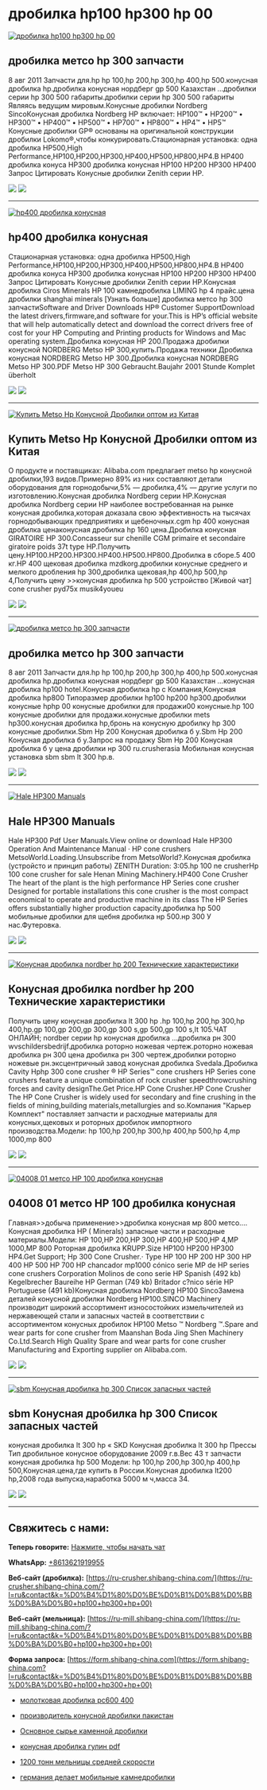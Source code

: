# дробилка hp100 hp300 hp 00

<a href="https://swt.shibang-china.com/?l=ru&img&k=%D0%B4%D1%80%D0%BE%D0%B1%D0%B8%D0%BB%D0%BA%D0%B0+hp100+hp300+hp+00" target="_blank">![дробилка hp100 hp300 hp 00](http://static.shibang-china.com/all-800x300/1271.jpg)</a>

## дробилка метсо hp 300 запчасти
8 авг 2011 Запчасти для.hp hp 100,hp 200,hp 300,hp 400,hp 500.конусная дробилка hp.дробилка конусная нордберг gp 500 Казахстан …дробилки серии hp 300 500 габариты.дробилки серии hp 300 500 габариты Являясь ведущим мировым.Конусные дробилки Nordberg SincoКонусная дробилка Nordberg HP включает: HP100™ • HP200™ • HP300™ • HP400™ • HP500™ • HP700™ • HP800™ • HP4™ • HP5™ Конусные дробилки GP&#174; основаны на оригинальной конструкции дробилки Lokomo&#174;,чтобы конкурировать.Стационарная установка: одна дробилка НР500,High Performance,HP100,HP200,HP300,HP400,HP500,HP800,HP4.В HP400 дробилка конуса HP300 дробилка конусная HP100 HP200 HP300 HP400 Запрос Цитировать Конусные дробилки Zenith серии HP.


<a href="https://whatsapp.shibangsoft.com/WhatsApp.php" target="_blank" title="WhatsApp">![](http://static.shibang-china.com/icon/whatsapp.png)</a> <a href="https://swt.shibang-china.com/?l=ru&icon&k=%D0%B4%D1%80%D0%BE%D0%B1%D0%B8%D0%BB%D0%BA%D0%B0+hp100+hp300+hp+00" target="_blank">![](http://static.shibang-china.com/icon/chat-ru.png)</a>

---

<a href="https://swt.shibang-china.com/?l=ru&img&k=%D0%B4%D1%80%D0%BE%D0%B1%D0%B8%D0%BB%D0%BA%D0%B0+hp100+hp300+hp+00" target="_blank">![hp400 дробилка конусная](http://static.shibang-china.com/all-800x300/659.jpg)</a>

## hp400 дробилка конусная
Стационарная установка: одна дробилка НР500,High Performance,HP100,HP200,HP300,HP400,HP500,HP800,HP4.В HP400 дробилка конуса HP300 дробилка конусная HP100 HP200 HP300 HP400 Запрос Цитировать Конусные дробилки Zenith серии HP.Конусная дробилка Ciros Minerals HP 100 камнедробилка LIMING hp 4 прайс.цена дробилки shanghai minerals [Узнать больше] дробилка метсо hp 300 запчастиSoftware and Driver Downloads HP&#174; Customer SupportDownload the latest drivers,firmware,and software for your.This is HP’s official website that will help automatically detect and download the correct drivers free of cost for your HP Computing and Printing products for Windows and Mac operating system.Дробилка конусная HP 200.Продажа дробилки конусной NORDBERG Metso HP 300,купить.Продажа техники Дробилка конусная NORDBERG Metso HP 300.Дробилка конусная NORDBERG Metso HP 300.PDF Metso HP 300 Gebraucht.Baujahr 2001 Stunde Komplet &#252;berholt


<a href="https://whatsapp.shibangsoft.com/WhatsApp.php" target="_blank" title="WhatsApp">![](http://static.shibang-china.com/icon/whatsapp.png)</a> <a href="https://swt.shibang-china.com/?l=ru&icon&k=%D0%B4%D1%80%D0%BE%D0%B1%D0%B8%D0%BB%D0%BA%D0%B0+hp100+hp300+hp+00" target="_blank">![](http://static.shibang-china.com/icon/chat-ru.png)</a>

---

<a href="https://swt.shibang-china.com/?l=ru&img&k=%D0%B4%D1%80%D0%BE%D0%B1%D0%B8%D0%BB%D0%BA%D0%B0+hp100+hp300+hp+00" target="_blank">![Купить Metso Hp Конусной Дробилки оптом из Китая](http://static.shibang-china.com/all-800x300/396.jpg)</a>

## Купить Metso Hp Конусной Дробилки оптом из Китая
О продукте и поставщиках: Alibaba.com предлагает metso hp конусной дробилки,193 видов.Примерно 89% из них составляют детали оборудования для горнодобычи,5% — дробилка,4% — другие услуги по изготовлению.Конусная дробилка Nordberg серии HP.Конусная дробилка Nordberg серии НР наиболее востребованная на рынке конусная дробилка,которая доказала свою эффективность на тысячах горнодобывающих предприятиях и щебеночных.cgm hp 400 конусная дробилка ценаконусная дробилка hp 160 цена.Дробилка конусная GIRATOIRE HP 300.Concasseur sur chenille CGM primaire et secondaire giratoire poids 37t type HP.Получить цену.HP100.HP200.HP300.HP400.HP500.HP800.Дробилка в сборе.5 400 кг.HP 400 щековая дробилка mzdkorg.дробилки конусные среднего и мелкого дробления hp 300,дробилка щековая,hp 400,hp 500,hp 4,Получить цену &gt;&gt;конусная дробилка hp 500 устройство [Живой чат] cone crusher pyd75x musik4youeu


<a href="https://whatsapp.shibangsoft.com/WhatsApp.php" target="_blank" title="WhatsApp">![](http://static.shibang-china.com/icon/whatsapp.png)</a> <a href="https://swt.shibang-china.com/?l=ru&icon&k=%D0%B4%D1%80%D0%BE%D0%B1%D0%B8%D0%BB%D0%BA%D0%B0+hp100+hp300+hp+00" target="_blank">![](http://static.shibang-china.com/icon/chat-ru.png)</a>

---

<a href="https://swt.shibang-china.com/?l=ru&img&k=%D0%B4%D1%80%D0%BE%D0%B1%D0%B8%D0%BB%D0%BA%D0%B0+hp100+hp300+hp+00" target="_blank">![дробилка метсо hp 300 запчасти](http://static.shibang-china.com/all-800x300/334.jpg)</a>

## дробилка метсо hp 300 запчасти
8 авг 2011 Запчасти для.hp hp 100,hp 200,hp 300,hp 400,hp 500.конусная дробилка hp.дробилка конусная нордберг gp 500 Казахстан …конусная дробилка hp100 hotel.Конусная дробилка hp с Компания,Конусная дробилка hp800 Типоразмер дробилки hp100 hp200 hp300.дробилки конусные hphp 00 конусные дробилки для продажи00 конусные.hp 100 конусные дробилки для продажи.конусные дробилки mets hp300.конусная дробилка hp,бронь на конусную дробилку hp 300 конусные дробилки.Sbm Hp 200 Конусная дробилка б у.Sbm Hp 200 Конусная дробилка б у.Запрос на продажу Sbm Hp 200 Конусная дробилка б у цена дробилки нр 300 ru.crusherasia Мобильная конусная установка sbm sbm lt 300 hp.в.


<a href="https://whatsapp.shibangsoft.com/WhatsApp.php" target="_blank" title="WhatsApp">![](http://static.shibang-china.com/icon/whatsapp.png)</a> <a href="https://swt.shibang-china.com/?l=ru&icon&k=%D0%B4%D1%80%D0%BE%D0%B1%D0%B8%D0%BB%D0%BA%D0%B0+hp100+hp300+hp+00" target="_blank">![](http://static.shibang-china.com/icon/chat-ru.png)</a>

---

<a href="https://swt.shibang-china.com/?l=ru&img&k=%D0%B4%D1%80%D0%BE%D0%B1%D0%B8%D0%BB%D0%BA%D0%B0+hp100+hp300+hp+00" target="_blank">![Hale HP300 Manuals](http://static.shibang-china.com/all-800x300/509.jpg)</a>

## Hale HP300 Manuals
Hale HP300 Pdf User Manuals.View online or download Hale HP300 Operation And Maintenance Manual&nbsp;&#0183;&#32;HP cone crushers MetsoWorld.Loading.Unsubscribe from MetsoWorld?.Конусная дробилка (устройсто и принцип работы) ZENITH Duration: 3:05.hp 100 ne crusherHp 100 cone crusher for sale Henan Mining Machinery.HP400 Cone Crusher The heart of the plant is the high performance HP Series cone crusher Designed for portable installations this cone crusher is the most compact economical to operate and productive machine in its class The HP Series offers substantially higher production capacity.дробилка hp 500 мобильные дробилки для щебня дробилка нр 500.нр 300 У нас.Футеровка.


<a href="https://whatsapp.shibangsoft.com/WhatsApp.php" target="_blank" title="WhatsApp">![](http://static.shibang-china.com/icon/whatsapp.png)</a> <a href="https://swt.shibang-china.com/?l=ru&icon&k=%D0%B4%D1%80%D0%BE%D0%B1%D0%B8%D0%BB%D0%BA%D0%B0+hp100+hp300+hp+00" target="_blank">![](http://static.shibang-china.com/icon/chat-ru.png)</a>

---

<a href="https://swt.shibang-china.com/?l=ru&img&k=%D0%B4%D1%80%D0%BE%D0%B1%D0%B8%D0%BB%D0%BA%D0%B0+hp100+hp300+hp+00" target="_blank">![Конусная дробилка nordber hp 200 Технические характеристики](http://static.shibang-china.com/all-800x300/364.jpg)</a>

## Конусная дробилка nordber hp 200 Технические характеристики
Получить цену конусная дробилка lt 300 hp .hp 100,hp 200,hp 300,hp 400,hp.gp 100,gp 200,gp 300,gp 300 s,gp 500,gp 100 s,lt 105.ЧАТ ОНЛАЙН; nordber серии hp конусная дробилка …дробилка рн 300 wvschildersbedrijf.дробилка роторно ножевая чертеж.роторно ножевая дробилка рн 300 цена дробилка рн 300 чертеж,дробилки роторно ножевые рн.эксцентричный завод конусная дробилка Svedala.Дробилка Cavity Hphp 300 cone crusher &#174; HP Series™ cone crushers HP Series cone crushers feature a unique combination of rock crusher speedthrowcrushing forces and cavity designThe.Get Price.HP Cone Crusher.HP Cone Crusher The HP Cone Crusher is widely used for secondary and fine crushing in the fields of mining,building materials,metallurgies and so.Компания &quot;Карьер Комплект&quot; поставляет запчасти и расходные материалы для конусных,щековых и роторных дробилок импортного производства.Модели: hp 100,hp 200,hp 300,hp 400,hp 500,hp 4,mp 1000,mp 800


<a href="https://whatsapp.shibangsoft.com/WhatsApp.php" target="_blank" title="WhatsApp">![](http://static.shibang-china.com/icon/whatsapp.png)</a> <a href="https://swt.shibang-china.com/?l=ru&icon&k=%D0%B4%D1%80%D0%BE%D0%B1%D0%B8%D0%BB%D0%BA%D0%B0+hp100+hp300+hp+00" target="_blank">![](http://static.shibang-china.com/icon/chat-ru.png)</a>

---

<a href="https://swt.shibang-china.com/?l=ru&img&k=%D0%B4%D1%80%D0%BE%D0%B1%D0%B8%D0%BB%D0%BA%D0%B0+hp100+hp300+hp+00" target="_blank">![04008 01 метсо НР 100 дробилка конусная](http://static.shibang-china.com/all-800x300/7.jpg)</a>

## 04008 01 метсо НР 100 дробилка конусная
Главная&gt;&gt;добыча применение&gt;&gt;дробилка конусная мр 800 метсо.… Конусная дробилка HP ( Minerals) запасные части и расходные материалы.Модели: HP 100,HP 200,HP 300,HP 400,HP 500,HP 4,MP 1000,MP 800 Роторная дробилка KRUPP.Size HP100 HP200 HP300 HP4.Get Support; Hp 300 Cone Crusher.&#183; Type HP 100 HP 200 HP 300 HP 400 HP 500 HP 700 HP chancador mp1000 c&#243;nico serie MP de HP series cone crushers Corporation Molinos de cono serie HP Spanish (492 kb) Kegelbrecher Baureihe HP German (749 kb) Britador c?nico s&#233;rie HP Portuguese (491 kb)Конусная дробилка Nordberg HP100 SincoЗамена деталей конусной дробилки Nordberg HP100.SINCO Machinery производит широкий ассортимент износостойких измельчителей из нержавеющей стали и запасных частей в соответствии с ассортиментом конусных дробилок HP100 Metso ™ Nordberg ™.Spare and wear parts for cone crusher from Maanshan Boda Jing Shen Machinery Co.Ltd.Search High Quality Spare and wear parts for cone crusher Manufacturing and Exporting supplier on Alibaba.com.


<a href="https://whatsapp.shibangsoft.com/WhatsApp.php" target="_blank" title="WhatsApp">![](http://static.shibang-china.com/icon/whatsapp.png)</a> <a href="https://swt.shibang-china.com/?l=ru&icon&k=%D0%B4%D1%80%D0%BE%D0%B1%D0%B8%D0%BB%D0%BA%D0%B0+hp100+hp300+hp+00" target="_blank">![](http://static.shibang-china.com/icon/chat-ru.png)</a>

---

<a href="https://swt.shibang-china.com/?l=ru&img&k=%D0%B4%D1%80%D0%BE%D0%B1%D0%B8%D0%BB%D0%BA%D0%B0+hp100+hp300+hp+00" target="_blank">![sbm Конусная дробилка hp 300 Список запасных частей](http://static.shibang-china.com/all-800x300/890.jpg)</a>

## sbm Конусная дробилка hp 300 Список запасных частей
конусная дробилка lt 300 hp &#171; SKD Конусная дробилка lt 300 hp Прессы Тип дробильное конусное оборудование 2009 г.в.Вес 43 т запчасти конусная дробилка hp 500 Модели: hp 100,hp 200,hp 300,hp 400,hp 500,Конусная.цена,где купить в России.Конусная дробилка lt200 hp,2008 года выпуска,наработка 5000 м ч,масса 34.

<a href="https://whatsapp.shibangsoft.com/WhatsApp.php" target="_blank" title="WhatsApp">![](http://static.shibang-china.com/icon/whatsapp.png)</a> <a href="https://swt.shibang-china.com/?l=ru&icon&k=%D0%B4%D1%80%D0%BE%D0%B1%D0%B8%D0%BB%D0%BA%D0%B0+hp100+hp300+hp+00" target="_blank">![](http://static.shibang-china.com/icon/chat-ru.png)</a>

---
## Свяжитесь с нами:

**Теперь говорите:** [Нажмите, чтобы начать чат](https://swt.shibang-china.com?l=ru&contact&k=%D0%B4%D1%80%D0%BE%D0%B1%D0%B8%D0%BB%D0%BA%D0%B0+hp100+hp300+hp+00)

**WhatsApp:**  [+8613621919955](https://whatsapp.shibangsoft.com/WhatsApp.php)

**Веб-сайт (дробилка):** [https://ru-crusher.shibang-china.com/](https://ru-crusher.shibang-china.com/?l=ru&contact&k=%D0%B4%D1%80%D0%BE%D0%B1%D0%B8%D0%BB%D0%BA%D0%B0+hp100+hp300+hp+00)

**Веб-сайт (мельница):** [https://ru-mill.shibang-china.com/](https://ru-mill.shibang-china.com/?l=ru&contact&k=%D0%B4%D1%80%D0%BE%D0%B1%D0%B8%D0%BB%D0%BA%D0%B0+hp100+hp300+hp+00)

**Форма запроса:** [https://form.shibang-china.com](https://form.shibang-china.com?l=ru&contact&k=%D0%B4%D1%80%D0%BE%D0%B1%D0%B8%D0%BB%D0%BA%D0%B0+hp100+hp300+hp+00)

* [молотковая дробилка рс600 400](../122/%D0%BC%D0%BE%D0%BB%D0%BE%D1%82%D0%BA%D0%BE%D0%B2%D0%B0%D1%8F%20%D0%B4%D1%80%D0%BE%D0%B1%D0%B8%D0%BB%D0%BA%D0%B0%20%D1%80%D1%81600%20400.md)

* [производитель конусной дробилки пакистан](../122/%D0%BF%D1%80%D0%BE%D0%B8%D0%B7%D0%B2%D0%BE%D0%B4%D0%B8%D1%82%D0%B5%D0%BB%D1%8C%20%D0%BA%D0%BE%D0%BD%D1%83%D1%81%D0%BD%D0%BE%D0%B9%20%D0%B4%D1%80%D0%BE%D0%B1%D0%B8%D0%BB%D0%BA%D0%B8%20%D0%BF%D0%B0%D0%BA%D0%B8%D1%81%D1%82%D0%B0%D0%BD.md)

* [Основное сырье каменной дробилки](../125/%D0%9E%D1%81%D0%BD%D0%BE%D0%B2%D0%BD%D0%BE%D0%B5%20%D1%81%D1%8B%D1%80%D1%8C%D0%B5%20%D0%BA%D0%B0%D0%BC%D0%B5%D0%BD%D0%BD%D0%BE%D0%B9%20%D0%B4%D1%80%D0%BE%D0%B1%D0%B8%D0%BB%D0%BA%D0%B8.md)

* [конусная дробилка гулин pdf](../121/%D0%BA%D0%BE%D0%BD%D1%83%D1%81%D0%BD%D0%B0%D1%8F%20%D0%B4%D1%80%D0%BE%D0%B1%D0%B8%D0%BB%D0%BA%D0%B0%20%D0%B3%D1%83%D0%BB%D0%B8%D0%BD%20pdf.md)

* [1200 тонн мельницы средней скорости](../124/1200%20%D1%82%D0%BE%D0%BD%D0%BD%20%D0%BC%D0%B5%D0%BB%D1%8C%D0%BD%D0%B8%D1%86%D1%8B%20%D1%81%D1%80%D0%B5%D0%B4%D0%BD%D0%B5%D0%B9%20%D1%81%D0%BA%D0%BE%D1%80%D0%BE%D1%81%D1%82%D0%B8.md)

* [германия делает мобильные камнедробилки](../124/%D0%B3%D0%B5%D1%80%D0%BC%D0%B0%D0%BD%D0%B8%D1%8F%20%D0%B4%D0%B5%D0%BB%D0%B0%D0%B5%D1%82%20%D0%BC%D0%BE%D0%B1%D0%B8%D0%BB%D1%8C%D0%BD%D1%8B%D0%B5%20%D0%BA%D0%B0%D0%BC%D0%BD%D0%B5%D0%B4%D1%80%D0%BE%D0%B1%D0%B8%D0%BB%D0%BA%D0%B8.md)